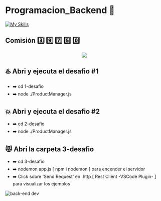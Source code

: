 # Programacion_Backend :wine_glass:

[![My Skills](https://skillicons.dev/icons?i=vscode,js,nodejs,express)](https://skillicons.dev)

## Comisión :three: :nine: :seven: :five: :zero:

<p align="center">
<img src="https://img.shields.io/badge/STATUS-EN%20DESAROLLO-green">
</p>

## :hotsprings: Abri y ejecuta el desafio #1

- :arrow_right: cd 1-desafio
- :arrow_right: node ./ProductManager.js

## :boom: Abri y ejecuta el desafio #2

- :arrow_right: cd 2-desafio
- :arrow_right: node ./ProductManager.js

## :heart_eyes_cat: Abri la carpeta 3-desafio

- :arrow_right: cd 3-desafio
- :arrow_right: nodemon app.js [ npm i nodemon ] para encender el servidor
- :arrow_right: Click sobre 'Send Request' en .http [ Rest Client -VSCode
  Plugin- ] para visualizar los ejemplos

![back-end dev](https://ibb.co/mz2JmFg)
